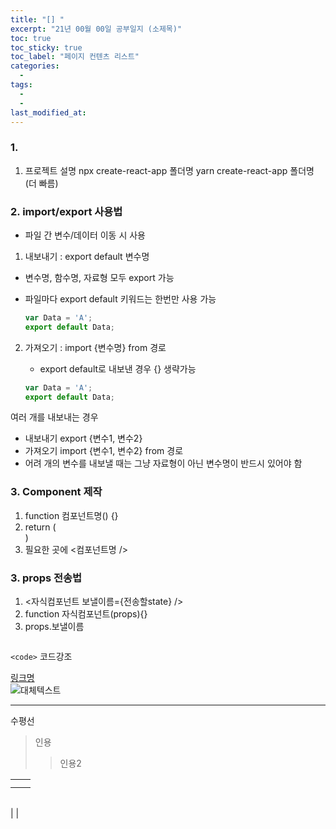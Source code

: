 ```yaml
---
title: "[] "
excerpt: "21년 00월 00일 공부일지 (소제목)"
toc: true
toc_sticky: true
toc_label: "페이지 컨텐츠 리스트"
categories:
  - 
tags:
  - 
  -
last_modified_at:
---
```


### **1.**
1. 프로젝트 설명
   npx create-react-app 폴더명
   yarn create-react-app 폴더명 (더 빠름)

### **2. import/export 사용법**
- 파일 간 변수/데이터 이동 시 사용

1. 내보내기 : export default 변수명
- 변수명, 함수명, 자료형 모두 export 가능
- 파일마다 export default 키워드는 한번만 사용 가능
  
    ```javascript
    var Data = 'A';
    export default Data;    
    ```
2. 가져오기 : import {변수명} from 경로
   - export default로 내보낸 경우 {} 생략가능
   
    ```javascript
    var Data = 'A';
    export default Data;
    ```    

여러 개를 내보내는 경우 
- 내보내기 export {변수1, 변수2}
- 가져오기 import {변수1, 변수2} from 경로
- 어려 개의 변수를 내보낼 때는 그냥 자료형이 아닌 변수명이 반드시 있어야 함

### **3. Component 제작**
1. function 컴포넌트명() {}
2. return (<div></div>)
3. 필요한 곳에 <컴포넌트명 />

### **3. props 전송법**
1. <자식컴포넌트 보낼이름={전송할state} />
2. function 자식컴포넌트(props){}
3. props.보낼이름


```javascript
```
`<code>` 코드강조

[링크명](링크주소)    
![대체텍스트](이미지주소)

*** 
수평선

>인용
>>인용2

| | |
---|---
| | |
| | |

| | |
---|---
| 
|

<small></small>